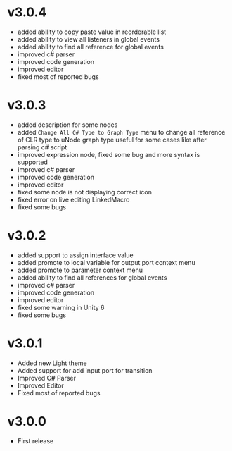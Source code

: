 # v3.0.4
- added ability to copy paste value in reorderable list
- added ability to view all listeners in global events
- added ability to find all reference for global events
- improved c# parser
- improved code generation
- improved editor
- fixed most of reported bugs

# v3.0.3
- added description for some nodes
- added `Change All C# Type to Graph Type` menu to change all reference of CLR type to uNode graph type useful for some cases like after parsing c# script
- improved expression node, fixed some bug and more syntax is supported
- improved c# parser
- improved code generation
- improved editor
- fixed some node is not displaying correct icon
- fixed error on live editing LinkedMacro
- fixed some bugs

# v3.0.2
- added support to assign interface value
- added promote to local variable for output port context menu
- added promote to parameter context menu
- added ability to find all references for global events
- improved c# parser
- improved code generation
- improved editor
- fixed some warning in Unity 6
- fixed some bugs

# v3.0.1
- Added new Light theme
- Added support for add input port for transition
- Improved C# Parser
- Improved Editor
- Fixed most of reported bugs

# v3.0.0
- First release